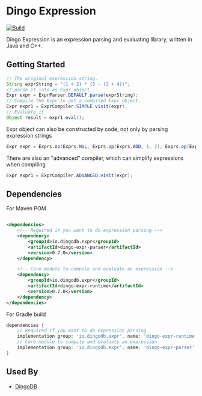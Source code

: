 # Dingo Expression

[![Build](https://github.com/dingodb/dingo-expr/actions/workflows/build.yml/badge.svg)](https://github.com/dingodb/dingo-expr/actions/workflows/build.yml)

Dingo Expression is an expression parsing and evaluating library, written in Java and C++.

## Getting Started

```java
// The original expression string.
String exprString = "(1 + 2) * (5 - (3 + 4))";
// parse it into an Expr object.
Expr expr = ExprParser.DEFAULT.parse(exprString);
// Compile the Expr to get a compiled Expr object.
Expr expr1 = ExprCompiler.SIMPLE.visit(expr);
// Evaluate it
Object result = expr1.eval();
```

Expr object can also be constructed by code, not only by parsing expression strings

```java
Expr expr = Exprs.op(Exprs.MUL, Exprs.op(Exprs.ADD, 1, 2), Exprs.op(Exprs.SUB, 5, Exprs.op(Exprs.ADD, 3, 4)));
```

There are also an "advanced" compiler, which can simplify expressions when compiling

```java
Expr expr1 = ExprCompiler.ADVANCED.visit(expr);
```

## Dependencies

For Maven POM

```xml

<dependencies>
    <!-- Required if you want to do expression parsing -->
    <dependency>
        <groupId>io.dingodb.expr</groupId>
        <artifactId>dingo-expr-parser</artifactId>
        <version>0.7.0</version>
    </dependency>

    <!-- Core module to compile and evaluate an expression -->
    <dependency>
        <groupId>io.dingodb.expr</groupId>
        <artifactId>dingo-expr-runtime</artifactId>
        <version>0.7.0</version>
    </dependency>
</dependencies>
```

For Gradle build

```groovy
dependencies {
    // Required if you want to do expression parsing
    implementation group: 'io.dingodb.expr', name: 'dingo-expr-runtime', version: '0.7.0'
    // Core module to compile and evaluate an expression
    implementation group: 'io.dingodb.expr', name: 'dingo-expr-parser', version: '0.7.0'
}
```

## Used By

- [DingoDB](https://github.com/dingodb/dingo)
